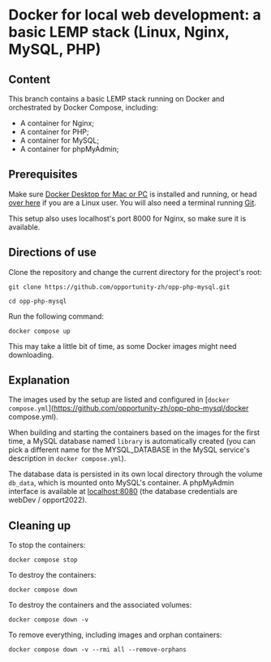 # Docker for local web development: a basic LEMP stack (Linux, Nginx, MySQL, PHP)

## Content

This branch contains a basic LEMP stack running on Docker and orchestrated by Docker Compose, including:

- A container for Nginx;
- A container for PHP;
- A container for MySQL;
- A container for phpMyAdmin;

## Prerequisites

Make sure [Docker Desktop for Mac or PC](https://www.docker.com/products/docker-desktop) is installed and running, or head [over here](https://docs.docker.com/install/) if you are a Linux user. You will also need a terminal running [Git](https://git-scm.com/).

This setup also uses localhost's port 8000 for Nginx, so make sure it is available.

## Directions of use

Clone the repository and change the current directory for the project's root:

```
git clone https://github.com/opportunity-zh/opp-php-mysql.git

cd opp-php-mysql
```

Run the following command:

```
docker compose up
```

This may take a little bit of time, as some Docker images might need downloading.

## Explanation

The images used by the setup are listed and configured in [`docker compose.yml`](https://github.com/opportunity-zh/opp-php-mysql/docker compose.yml).

When building and starting the containers based on the images for the first time, a MySQL database named `library` is automatically created (you can pick a different name for the MYSQL_DATABASE in the MySQL service's description in `docker compose.yml`).

The database data is persisted in its own local directory through the volume `db_data`, which is mounted onto MySQL's container. A phpMyAdmin interface is available at [localhost:8080](http://localhost:8080) (the database credentials are webDev / opport2022).

## Cleaning up

To stop the containers:

```
docker compose stop
```

To destroy the containers:

```
docker compose down
```

To destroy the containers and the associated volumes:

```
docker compose down -v
```

To remove everything, including images and orphan containers:

```
docker compose down -v --rmi all --remove-orphans
```
